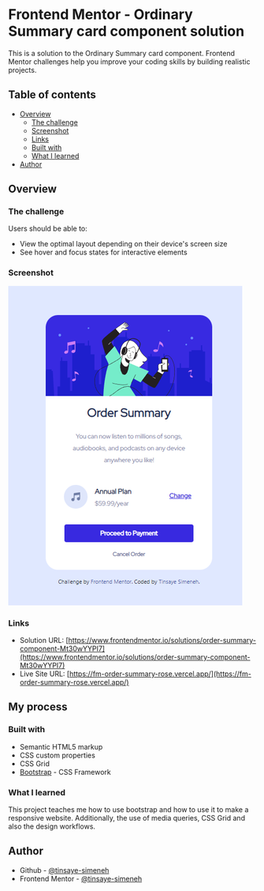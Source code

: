 # Frontend Mentor - Ordinary Summary card component solution

This is a solution to the Ordinary Summary card component. Frontend Mentor challenges help you improve your coding skills by building realistic projects. 

## Table of contents

- [Overview](#overview)
  - [The challenge](#the-challenge)
  - [Screenshot](#screenshot)
  - [Links](#links)
  - [Built with](#built-with)
  - [What I learned](#what-i-learned)
- [Author](#author)

## Overview

### The challenge

Users should be able to:

- View the optimal layout depending on their device's screen size
- See hover and focus states for interactive elements

### Screenshot

![](./screenshot.png)
### Links

- Solution URL: [https://www.frontendmentor.io/solutions/order-summary-component-Mt30wYYPI7](https://www.frontendmentor.io/solutions/order-summary-component-Mt30wYYPI7)
- Live Site URL: [https://fm-order-summary-rose.vercel.app/](https://fm-order-summary-rose.vercel.app/)

## My process

### Built with

- Semantic HTML5 markup
- CSS custom properties
- CSS Grid
- [Bootstrap](https://https://getbootstrap.com/) - CSS Framework

### What I learned

This project teaches me how to use bootstrap and how to use it to make a responsive website.
Additionally, the use of media queries, CSS Grid and also the design workflows.
## Author

- Github - [@tinsaye-simeneh](https://github.com/tinsaye-simeneh)
- Frontend Mentor - [@tinsaye-simeneh](https://www.frontendmentor.io/profile/tinsaye-simeneh)

